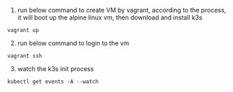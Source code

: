 1. run below command to create VM by vagrant, according to the process, it will boot up the alpine linux vm, then download and install k3s
```
vagrant up
```
2. run below command to login to the vm
```
vagrant ssh
```
3. watch the k3s init process
```
kubectl get events -A --watch
```
